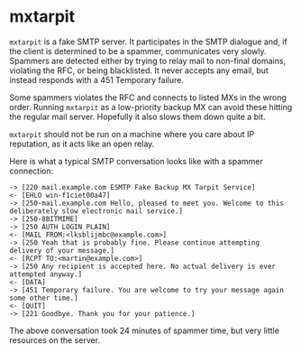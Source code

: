 # mxtarpit

`mxtarpit` is a fake SMTP server. It participates in the SMTP dialogue and, if
the client is determined to be a spammer, communicates very slowly. Spammers
are detected either by trying to relay mail to non-final domains, violating the
RFC, or being blacklisted. It never accepts any email, but instead responds
with a 451 Temporary failure.

Some spammers violates the RFC and connects to listed MXs in the wrong order.
Running `mxtarpit` as a low-priority backup MX can avoid these hitting the
regular mail server. Hopefully it also slows them down quite a bit.

`mxtarpit` should not be run on a machine where you care about IP reputation,
as it acts like an open relay.

Here is what a typical SMTP conversation looks like with a spammer connection:

    -> [220 mail.example.com ESMTP Fake Backup MX Tarpit Service]
    <- [EHLO win-f1ciet00a47]
    -> [250-mail.example.com Hello, pleased to meet you. Welcome to this deliberately slow electronic mail service.]
    -> [250-8BITMIME]
    -> [250 AUTH LOGIN PLAIN]
    <- [MAIL FROM:<lksblijmbc@example.com>]
    -> [250 Yeah that is probably fine. Please continue attempting delivery of your message.]
    <- [RCPT TO:<martin@example.com>]
    -> [250 Any recipient is accepted here. No actual delivery is ever attempted anyway.]
    <- [DATA]
    -> [451 Temporary failure. You are welcome to try your message again some other time.]
    <- [QUIT]
    -> [221 Goodbye. Thank you for your patience.]

The above conversation took 24 minutes of spammer time, but very little
resources on the server.
